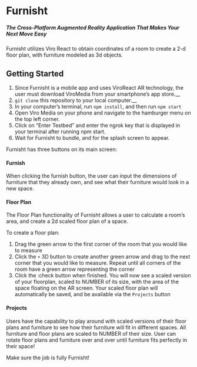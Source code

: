 # Furnisht
##### The Cross-Platform Augmented Reality Application That Makes Your Next Move Easy

Furnisht utilizes Viro React to obtain coordinates of a room to create a 2-d floor plan, with furniture modeled as 3d objects. 



## Getting Started
1.  Since Furnisht is a mobile app and uses ViroReact AR technology, the user must download ViroMedia from your smartphone’s app store.__
1.  `git clone` this repository to your local computer.__
1.  In your computer’s terminal, run `npm install`, and then run `npm start`
1.  Open Viro Media on your phone and navigate to the hamburger menu on the top left corner.
1.  Click on “Enter Testbed” and enter the ngrok key that is displayed in your terminal after running npm start. 
1.  Wait for Furnisht to bundle, and for the splash screen to appear. 


 
Furnisht has three buttons on its main screen:
 
#### Furnish
When clicking the furnish button, the user can input the dimensions of furniture that they already own, and see what their furniture would look in a new space. 
 
 

 
 
#### Floor Plan
The Floor Plan functionality of Furnisht allows a user to calculate a room’s area, and create a 2d scaled floor plan of a space. 
 
 
 
To create a floor plan:
1. Drag the green arrow to the first corner of the room that you would like to measure
1. Click the `+` 3D button to create another green arrow and drag to the next corner that you would like to measure. Repeat until all corners of the room have a green arrow representing the corner
1. Click the :check button when finished. You will now see a scaled version of your floorplan, scaled to NUMBER of its size, with the area of the space floating on the AR screen. Your scaled floor plan will automatically be saved, and be available via the `Projects` button



#### Projects
Users have the capability to play around with scaled versions of their floor plans and furniture to see how their furniture will fit in different spaces. All furniture and floor plans are scaled to NUMBER of their size. User can rotate floor plans and furniture over and over until furniture fits perfectly in their space!



Make sure the job is fully Furnisht!


